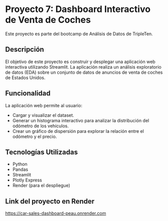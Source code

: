 # Proyecto 7: Dashboard Interactivo de Venta de Coches

Este proyecto es parte del bootcamp de Análisis de Datos de TripleTen.

## Descripción

El objetivo de este proyecto es construir y desplegar una aplicación web interactiva utilizando Streamlit. La aplicación realiza un análisis exploratorio de datos (EDA) sobre un conjunto de datos de anuncios de venta de coches de Estados Unidos.

## Funcionalidad

La aplicación web permite al usuario:
* Cargar y visualizar el dataset.
* Generar un histograma interactivo para analizar la distribución del odómetro de los vehículos.
* Crear un gráfico de dispersión para explorar la relación entre el odómetro y el precio.

## Tecnologías Utilizadas
* Python
* Pandas
* Streamlit
* Plotly Express
* Render (para el despliegue)

## Link del proyecto en Render
https://car-sales-dashboard-peau.onrender.com
